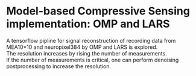 # Model-based Compressive Sensing implementation: OMP and LARS
A tensorflow pipline for signal reconstruction of recording data from MEA10*10 and neuropixel384 by OMP and LARS is explored.<br>
The resolution increases by rising the number of measurements.<br>
If the number of measurements is critical, one can perform denoising postprocessing to increase the resolution.<br>
